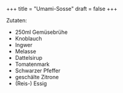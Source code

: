 +++
title = "Umami-Sosse"
draft = false
+++

Zutaten:

-   250ml Gemüsebrühe
-   Knoblauch
-   Ingwer
-   Melasse
-   Dattelsirup
-   Tomatenmark
-   Schwarzer Pfeffer
-   geschälte Zitrone
-   (Reis-) Essig